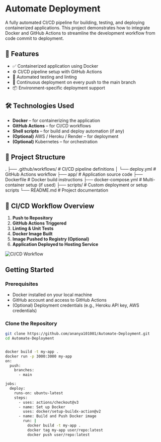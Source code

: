 # Automate Deployment

A fully automated CI/CD pipeline for building, testing, and deploying containerized applications. This project demonstrates how to integrate Docker and GitHub Actions to streamline the development workflow from code commit to deployment.

## 📌 Features

- ✅ Containerized application using Docker
- ⚙️ CI/CD pipeline setup with GitHub Actions
- 🧪 Automated testing and linting
- 🚀 Continuous deployment on every push to the main branch
- 📦 Environment-specific deployment support

## 🛠️ Technologies Used

- **Docker** – for containerizing the application
- **GitHub Actions** – for CI/CD workflows
- **Shell scripts** – for build and deploy automation (if any)
- **(Optional)** AWS / Heroku / Render – for deployment
- **(Optional)** Kubernetes – for orchestration

## 📂 Project Structure

.
├── .github/workflows/ # CI/CD pipeline definitions
│ └── deploy.yml # GitHub Actions workflow
├── app/ # Application source code
├── Dockerfile # Docker build instructions
├── docker-compose.yml # Multi-container setup (if used)
├── scripts/ # Custom deployment or setup scripts
└── README.md # Project documentation



## 🚦 CI/CD Workflow Overview

1. **Push to Repository**
2. **GitHub Actions Triggered**
3. **Linting & Unit Tests**
4. **Docker Image Built**
5. **Image Pushed to Registry (Optional)**
6. **Application Deployed to Hosting Service**

![CI/CD Workflow](https://github.com/ananya101001/Automate-Deployment/blob/main/assets/cicd-flow.png) <!-- optional diagram -->

##  Getting Started

### Prerequisites

- Docker installed on your local machine
- GitHub account and access to GitHub Actions
- (Optional) Deployment credentials (e.g., Heroku API key, AWS credentials)

### Clone the Repository

```bash
git clone https://github.com/ananya101001/Automate-Deployment.git
cd Automate-Deployment


docker build -t my-app .
docker run -p 3000:3000 my-app
on:
  push:
    branches:
      - main

jobs:
  deploy:
    runs-on: ubuntu-latest
    steps:
      - uses: actions/checkout@v3
      - name: Set up Docker
        uses: docker/setup-buildx-action@v2
      - name: Build and Push Docker image
        run: |
          docker build -t my-app .
          docker tag my-app user/repo:latest
          docker push user/repo:latest

